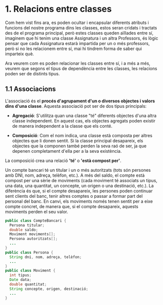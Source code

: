 # 1. Relacions entre classes

Com hem vist fins ara, es poden ocultar i encapsular diferents atributs i funcions del nostre programa dins les classes, estos seran cridats i tractats des de el programa principal, però estes classes queden aïllades entre sí, imaginem que hi tenim una classe Assignatura i un altra Professors, és lògic pensar que cada Assignatura estarà impartida per un o més professors, però si no les relacionem entre sí, mai hi tindrem forma de saber qui imparteix què.

Ara veurem com es poden relacionar les classes entre sí, i a més a més, veurem que segons el tipus de dependència entre les classes, les relacions poden ser de distints tipus.

## 1.1 Associacions

L'associació és el **procés d'agrupament d'un o diversos objectes i valors dins d'una classe**. Aquesta associació pot ser de dos tipus principals:

- **Agregació**: S'utilitza quan una classe "té" diferents objectes d'una altra classe independent. En aquest cas, els objectes agregats poden existir de manera independent a la classe que els conté.

- **Composició**: Com el nom indica, una classe està composta per altres objectes que li donen sentit. Si la classe principal desapareix, els objectes que la componen també perden la seva raó de ser, ja que depenen completament d'ella per a la seva existència.

La composició crea una relació **'té'** o **'està compost per'**.

Un compte bancari té un titular i un o més autoritzats (tots són persones amb DNI, nom, adreça, telèfon, etc.). A més del saldo, el compte està compost per una sèrie de moviments (cada moviment té associats un tipus, una data, una quantitat, un concepte, un origen o una destinació, etc.). La diferència és que, si el compte desapareix, les persones poden continuar sent clients del banc, tenir altres comptes o passar a formar part del personal del banc. En canvi, els moviments només tenen sentit per a eixe compte concret, de manera que, si el compte desapareix, aquests moviments perden el seu valor.

```java
public class CompteBancari {
  Persona titular;
  double saldo;
  Moviment moviments[];
  Persona autoritzats[];
  ...
}
public class Persona {
  String dni, nom, adreça, telèfon;
  ...
}
public class Moviment {
  int tipus;
  Date data;
  double quantitat;
  String concepte, origen, destinació;
  ...
}
```
